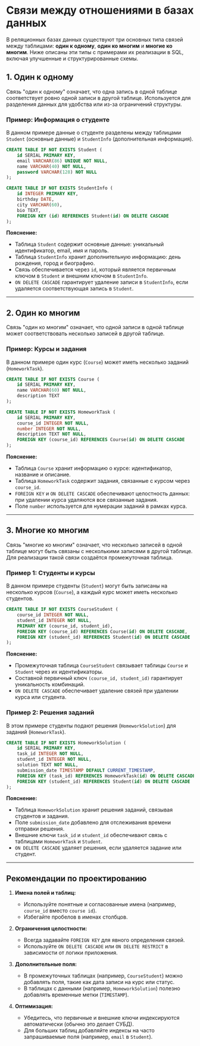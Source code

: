 # Связи между отношениями в базах данных

В реляционных базах данных существуют три основных типа связей между таблицами: **один к одному**, **один ко многим** и **многие ко многим**. Ниже описаны эти типы с примерами их реализации в SQL, включая улучшенные и структурированные схемы.

## 1. Один к одному

Связь "один к одному" означает, что одна запись в одной таблице соответствует ровно одной записи в другой таблице. Используется для разделения данных для удобства или из-за ограничений структуры.

### Пример: Информация о студенте

В данном примере данные о студенте разделены между таблицами `Student` (основные данные) и `StudentInfo` (дополнительная информация).

```sql
CREATE TABLE IF NOT EXISTS Student (
    id SERIAL PRIMARY KEY,
    email VARCHAR(86) UNIQUE NOT NULL,
    name VARCHAR(40) NOT NULL,
    password VARCHAR(128) NOT NULL
);

CREATE TABLE IF NOT EXISTS StudentInfo (
    id INTEGER PRIMARY KEY,
    birthday DATE,
    city VARCHAR(60),
    bio TEXT,
    FOREIGN KEY (id) REFERENCES Student(id) ON DELETE CASCADE
);
```

**Пояснение:**
- Таблица `Student` содержит основные данные: уникальный идентификатор, email, имя и пароль.
- Таблица `StudentInfo` хранит дополнительную информацию: день рождения, город и биографию.
- Связь обеспечивается через `id`, который является первичным ключом в `Student` и внешним ключом в `StudentInfo`.
- `ON DELETE CASCADE` гарантирует удаление записи в `StudentInfo`, если удаляется соответствующая запись в `Student`.

---

## 2. Один ко многим

Связь "один ко многим" означает, что одной записи в одной таблице может соответствовать несколько записей в другой таблице.

### Пример: Курсы и задания

В данном примере один курс (`Course`) может иметь несколько заданий (`HomeworkTask`).

```sql
CREATE TABLE IF NOT EXISTS Course (
    id SERIAL PRIMARY KEY,
    name VARCHAR(60) NOT NULL,
    description TEXT
);

CREATE TABLE IF NOT EXISTS HomeworkTask (
    id SERIAL PRIMARY KEY,
    course_id INTEGER NOT NULL,
    number INTEGER NOT NULL,
    description TEXT NOT NULL,
    FOREIGN KEY (course_id) REFERENCES Course(id) ON DELETE CASCADE
);
```

**Пояснение:**
- Таблица `Course` хранит информацию о курсе: идентификатор, название и описание.
- Таблица `HomeworkTask` содержит задания, связанные с курсом через `course_id`.
- `FOREIGN KEY` и `ON DELETE CASCADE` обеспечивают целостность данных: при удалении курса удаляются все связанные задания.
- Поле `number` используется для нумерации заданий в рамках курса.

---

## 3. Многие ко многим

Связь "многие ко многим" означает, что несколько записей в одной таблице могут быть связаны с несколькими записями в другой таблице. Для реализации такой связи создаётся промежуточная таблица.

### Пример 1: Студенты и курсы

В данном примере студенты (`Student`) могут быть записаны на несколько курсов (`Course`), а каждый курс может иметь несколько студентов.

```sql
CREATE TABLE IF NOT EXISTS CourseStudent (
    course_id INTEGER NOT NULL,
    student_id INTEGER NOT NULL,
    PRIMARY KEY (course_id, student_id),
    FOREIGN KEY (course_id) REFERENCES Course(id) ON DELETE CASCADE,
    FOREIGN KEY (student_id) REFERENCES Student(id) ON DELETE CASCADE
);
```

**Пояснение:**
- Промежуточная таблица `CourseStudent` связывает таблицы `Course` и `Student` через их идентификаторы.
- Составной первичный ключ `(course_id, student_id)` гарантирует уникальность комбинаций.
- `ON DELETE CASCADE` обеспечивает удаление связей при удалении курса или студента.

### Пример 2: Решения заданий

В этом примере студенты подают решения (`HomeworkSolution`) для заданий (`HomeworkTask`).

```sql
CREATE TABLE IF NOT EXISTS HomeworkSolution (
    id SERIAL PRIMARY KEY,
    task_id INTEGER NOT NULL,
    student_id INTEGER NOT NULL,
    solution TEXT NOT NULL,
    submission_date TIMESTAMP DEFAULT CURRENT_TIMESTAMP,
    FOREIGN KEY (task_id) REFERENCES HomeworkTask(id) ON DELETE CASCADE,
    FOREIGN KEY (student_id) REFERENCES Student(id) ON DELETE CASCADE
);
```

**Пояснение:**
- Таблица `HomeworkSolution` хранит решения заданий, связывая студентов и задания.
- Поле `submission_date` добавлено для отслеживания времени отправки решения.
- Внешние ключи `task_id` и `student_id` обеспечивают связь с таблицами `HomeworkTask` и `Student`.
- `ON DELETE CASCADE` удаляет решения, если удаляется задание или студент.

---

## Рекомендации по проектированию

1. **Имена полей и таблиц:**
   - Используйте понятные и согласованные имена (например, `course_id` вместо `course id`).
   - Избегайте пробелов в именах столбцов.

2. **Ограничения целостности:**
   - Всегда задавайте `FOREIGN KEY` для явного определения связей.
   - Используйте `ON DELETE CASCADE` или `ON DELETE RESTRICT` в зависимости от логики приложения.

3. **Дополнительные поля:**
   - В промежуточных таблицах (например, `CourseStudent`) можно добавлять поля, такие как дата записи на курс или статус.
   - В таблицах с данными (например, `HomeworkSolution`) полезно добавлять временные метки (`TIMESTAMP`).

4. **Оптимизация:**
   - Убедитесь, что первичные и внешние ключи индексируются автоматически (обычно это делает СУБД).
   - Для больших таблиц добавляйте индексы на часто запрашиваемые поля (например, `email` в `Student`).